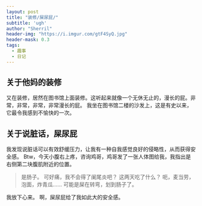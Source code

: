```yaml
---
layout: post
title: "装修/屎尿屁/"
subtitle: 'ugh'
author: "Sherril"
header-img: "https://i.imgur.com/gtF4SyQ.jpg"
header-mask: 0.3
tags:
  - 趣事
  - 日记
---
```



## 关于他妈的装修
又在装修，居然在图书馆上面装修。这听起来就像一个无休无止的，漫长的屁。非常，非常，非常，非常漫长的屁。
我坐在图书馆二楼的沙发上，这是有史以来，它最令我感到不愉快的一次。

## 关于说脏话，屎尿屁
我发现说脏话可以有效舒缓压力，让我有一种自我感觉良好的侵略性，从而获得安全感。
Btw，今天小腹右上疼，咨询鸡哥，鸡哥发了一张人体图给我，我指出是右侧第二块腹肌附近的位置。

> 是肠子。
> 可好痛，我不会得了阑尾炎吧？
> 这两天吃了什么？
> 呃，麦当劳，泡面，炸青瓜……
> 可能是屎在转弯，划到肠子了。

我放下心来。
啊，屎尿屁给了我如此大的安全感。
